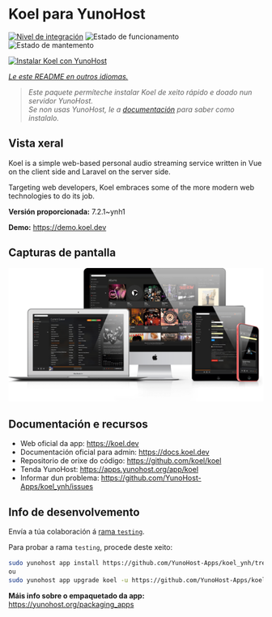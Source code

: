 <!--
NOTA: Este README foi creado automáticamente por <https://github.com/YunoHost/apps/tree/master/tools/readme_generator>
NON debe editarse manualmente.
-->

# Koel para YunoHost

[![Nivel de integración](https://apps.yunohost.org/badge/integration/koel)](https://ci-apps.yunohost.org/ci/apps/koel/)
![Estado de funcionamento](https://apps.yunohost.org/badge/state/koel)
![Estado de mantemento](https://apps.yunohost.org/badge/maintained/koel)

[![Instalar Koel con YunoHost](https://install-app.yunohost.org/install-with-yunohost.svg)](https://install-app.yunohost.org/?app=koel)

*[Le este README en outros idiomas.](./ALL_README.md)*

> *Este paquete permíteche instalar Koel de xeito rápido e doado nun servidor YunoHost.*  
> *Se non usas YunoHost, le a [documentación](https://yunohost.org/install) para saber como instalalo.*

## Vista xeral

Koel is a simple web-based personal audio streaming service written in Vue on the client side and Laravel on the server side.

Targeting web developers, Koel embraces some of the more modern web technologies to do its job.


**Versión proporcionada:** 7.2.1~ynh1

**Demo:** <https://demo.koel.dev>

## Capturas de pantalla

![Captura de pantalla de Koel](./doc/screenshots/showcase.png)

## Documentación e recursos

- Web oficial da app: <https://koel.dev>
- Documentación oficial para admin: <https://docs.koel.dev>
- Repositorio de orixe do código: <https://github.com/koel/koel>
- Tenda YunoHost: <https://apps.yunohost.org/app/koel>
- Informar dun problema: <https://github.com/YunoHost-Apps/koel_ynh/issues>

## Info de desenvolvemento

Envía a túa colaboración á [rama `testing`](https://github.com/YunoHost-Apps/koel_ynh/tree/testing).

Para probar a rama `testing`, procede deste xeito:

```bash
sudo yunohost app install https://github.com/YunoHost-Apps/koel_ynh/tree/testing --debug
ou
sudo yunohost app upgrade koel -u https://github.com/YunoHost-Apps/koel_ynh/tree/testing --debug
```

**Máis info sobre o empaquetado da app:** <https://yunohost.org/packaging_apps>
